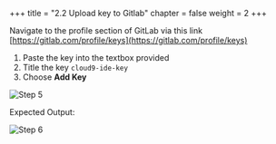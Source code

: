+++
title = "2.2 Upload key to Gitlab"
chapter = false
weight = 2
+++

Navigate to the profile section of GitLab via this link [https://gitlab.com/profile/keys](https://gitlab.com/profile/keys)

1. Paste the key into the textbox provided
2. Title the key `cloud9-ide-key`
3. Choose __Add Key__

![Step 5](/images/gitlab/gitlab_step5.png)

Expected Output:

![Step 6](/images/lab2/gitlab_key_upload.png)
